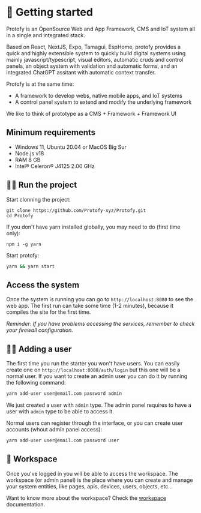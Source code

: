 # 🚀 Getting started

Protofy is an OpenSource Web and App Framework, CMS and IoT system all in a single and integrated stack.

Based on React, NextJS, Expo, Tamagui, EspHome, protofy provides a quick and highly extensible system to quickly build digital systems using mainly javascript/typescript, visual editors, automatic cruds and control panels, an object system with validation and automatic forms, and an integrated ChatGPT assitant with automatic context transfer.

Protofy is at the same time: 

- A framework to develop webs, native mobile apps, and IoT systems
- A control panel system to extend and modify the underlying framework

We like to think of prototype as a CMS + Framework + Framework UI

## Minimum requirements
- Windows 11, Ubuntu 20.04 or MacOS Big Sur
- Node.js v18
- RAM 8 GB
- Intel® Celeron® J4125 2.00 GHz

## 🏃‍♂️ Run the project 

Start clonning the project:

```
git clone https://github.com/Protofy-xyz/Protofy.git
cd Protofy
```

If you don't have yarn installed globally, you may need to do (first time only):

```
npm i -g yarn
```

Start protofy:

```sh
yarn && yarn start
```

## Access the system

Once the system is running you can go to `http://localhost:8080` to see the web app. The first run can take some time (1-2 minutes), because it compiles the site for the first time.


*Reminder: If you have problems accessing the services, remember to check your firewall configuration.*

## 🙋‍♂️ Adding a user
The first time you run the starter you won't have users. You can easily create one on `http://localhost:8080/auth/login` but this one will be a normal user. If you want to create an admin user you can do it by running the following command:

```sh
yarn add-user user@email.com password admin
```

We just created a user with `admin` type.
The admin panel requires to have a user with `admin` type to be able to access it.

Normal users can register through the interface, or you can create user accounts (whout admin panel access):

```sh
yarn add-user user@email.com password user
```

## 🔨 Workspace
Once you've logged in you will be able to access the workspace. The workspace (or admin panel) is the place where you can create and manage your system entities, like pages, apis, devices, users, objects, etc...

Want to know more about the workspace? Check the [workspace](workspace.md) documentation.